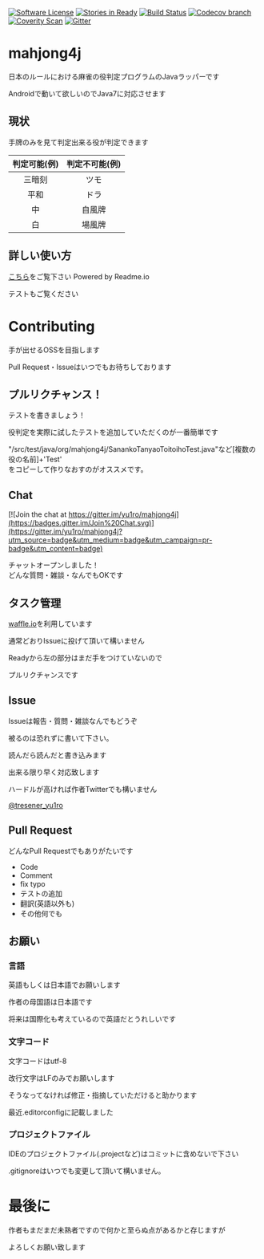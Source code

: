 [![Software License](https://img.shields.io/badge/license-MIT-brightgreen.svg?style=flat-square)](LICENSE.txt)
[![Stories in Ready](https://img.shields.io/badge/tracker-waffle.io-blue.svg?style=flat-square)](https://waffle.io/mahjong4j/mahjong4j)
[![Build Status](https://img.shields.io/travis/mahjong4j/mahjong4j/master.svg?style=flat-square)](https://travis-ci.org/mahjong4j/mahjong4j)
[![Codecov branch](https://img.shields.io/codecov/c/github/mahjong4j/mahjong4j/master.svg?style=flat-square)](https://codecov.io/github/mahjong4j/mahjong4j?branch=master)
[![Coverity Scan](https://img.shields.io/coverity/scan/7164.svg?style=flat-square)](https://scan.coverity.com/projects/yu1ro-mahjong4j)
[![Gitter](https://img.shields.io/gitter/room/mahjong4j/mahjong4j.svg?style=flat-square)](https://gitter.im/mahjong4j/mahjong4j?utm_source=badge&utm_medium=badge&utm_campaign=pr-badge&utm_content=badge)


# mahjong4j
日本のルールにおける麻雀の役判定プログラムのJavaラッパーです

Androidで動いて欲しいのでJava7に対応させます

## 現状
手牌のみを見て判定出来る役が判定できます

|判定可能(例)|判定不可能(例)|
|:----------:|:---------:|
|三暗刻|ツモ|
|平和|ドラ|
|中|自風牌|
|白|場風牌|

## 詳しい使い方
[こちら](https://mahjong4j.readme.io/)をご覧下さい
Powered by Readme.io

テストもご覧ください

# Contributing
手が出せるOSSを目指します

Pull Request・Issueはいつでもお待ちしております

## プルリクチャンス！
テストを書きましょう！

役判定を実際に試したテストを追加していただくのが一番簡単です

"/src/test/java/org/mahjong4j/SanankoTanyaoToitoihoTest.java"など[複数の役の名前]+'Test'<br>
をコピーして作りなおすのがオススメです。

## Chat
[![Join the chat at https://gitter.im/yu1ro/mahjong4j](https://badges.gitter.im/Join%20Chat.svg)](https://gitter.im/yu1ro/mahjong4j?utm_source=badge&utm_medium=badge&utm_campaign=pr-badge&utm_content=badge)

チャットオープンしました！<br>
どんな質問・雑談・なんでもOKです

## タスク管理
[waffle.io](https://waffle.io/yu1ro/mahjong4j)を利用しています

通常どおりIssueに投げて頂いて構いません

Readyから左の部分はまだ手をつけていないので

プルリクチャンスです

## Issue
Issueは報告・質問・雑談なんでもどうぞ

被るのは恐れずに書いて下さい。

読んだら読んだと書き込みます

出来る限り早く対応致します

ハードルが高ければ作者Twitterでも構いません

[@tresener_yu1ro](https://twitter.com/tresener_yu1ro)

## Pull Request
どんなPull Requestでもありがたいです

- Code
- Comment
- fix typo
- テストの追加
- 翻訳(英語以外も)
- その他何でも

## お願い
### 言語
英語もしくは日本語でお願いします

作者の母国語は日本語です

将来は国際化も考えているので英語だとうれしいです

### 文字コード
文字コードはutf-8

改行文字はLFのみでお願いします

そうなってなければ修正・指摘していただけると助かります

最近.editorconfigに記載しました

### プロジェクトファイル
IDEのプロジェクトファイル(.projectなど)はコミットに含めないで下さい

.gitignoreはいつでも変更して頂いて構いません。

# 最後に
作者もまだまだ未熟者ですので何かと至らぬ点があるかと存じますが

よろしくお願い致します
